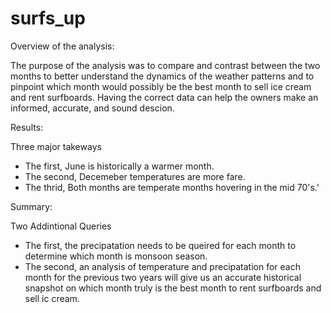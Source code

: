# surfs_up
Overview of the analysis:

The purpose of the analysis was to compare and contrast between the two months to better understand the dynamics of the weather patterns and to pinpoint which month would possibly be the best month to sell ice cream and rent surfboards. Having the correct data can help the owners make an informed, accurate, and sound descion. 

Results: 

Three major takeways
- The first, June is historically a warmer month.
- The second, Decemeber temperatures are more fare.
- The thrid, Both months are temperate months hovering in the mid 70's.'
 

Summary:

Two Addintional Queries

- The first, the precipatation needs to be queired for each month to determine which month is monsoon season. 
- The second, an analysis of temperature and precipatation for each month for the previous two years will give us an accurate historical snapshot on which month truly is the best month to rent surfboards and sell ic cream. 


